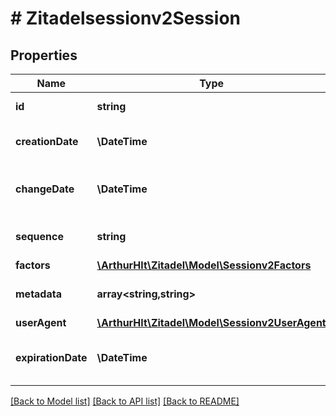# # Zitadelsessionv2Session

## Properties

Name | Type | Description | Notes
------------ | ------------- | ------------- | -------------
**id** | **string** | \&quot;id of the session\&quot; | [optional]
**creationDate** | **\DateTime** | \&quot;time when the session was created\&quot; | [optional]
**changeDate** | **\DateTime** | \&quot;time when the session was last updated\&quot; | [optional]
**sequence** | **string** | \&quot;sequence of the session\&quot; | [optional]
**factors** | [**\ArthurHlt\Zitadel\Model\Sessionv2Factors**](Sessionv2Factors.md) |  | [optional]
**metadata** | **array<string,string>** | \&quot;custom key value list\&quot; | [optional]
**userAgent** | [**\ArthurHlt\Zitadel\Model\Sessionv2UserAgent**](Sessionv2UserAgent.md) |  | [optional]
**expirationDate** | **\DateTime** | \&quot;time the session will be automatically invalidated\&quot; | [optional]

[[Back to Model list]](../../README.md#models) [[Back to API list]](../../README.md#endpoints) [[Back to README]](../../README.md)
